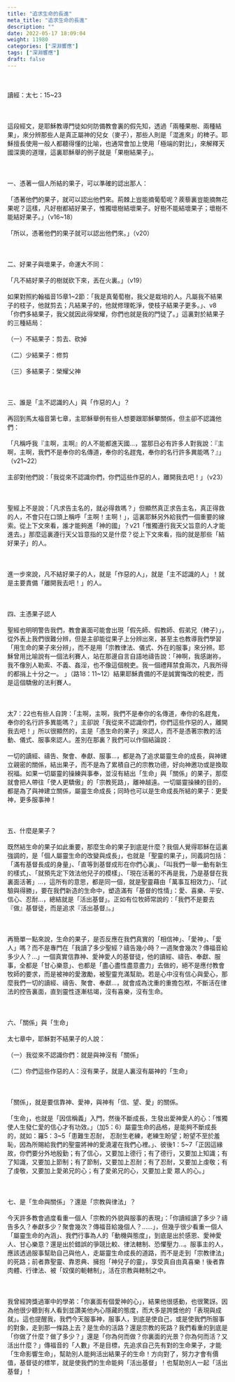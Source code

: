 ```yaml
---
title: "追求生命的長進"
meta_title: "追求生命的長進"
description: ""
date: 2022-05-17 18:09:04
weight: 11980
categories: ["深淵響應"]
tags: ["深淵響應"]
draft: false
---
```


&nbsp;<br />
<br />
讀經：太七：15~23<br />
<br />
&nbsp;<br />
<br />
這段經文，是耶穌教導門徒如何防備教會裏的假先知，透過「兩種果樹、兩種結果」，來分辨那些人是真正屬神的兒女（麥子），那些人則是「混進來」的稗子。耶穌擅長使用一般人都聽得懂的比喻，也通常會加上使用「極端的對比」，來解釋天國深奧的道理，這裏耶穌舉的例子就是「果樹結果子」。<br />
<br />
&nbsp;<br />
<br />
一、憑著一個人所結的果子，可以準確的認出那人：<br />
<br />
「憑著他們的果子，就可以認出他們來。荊棘上豈能摘葡萄呢？蒺藜裏豈能摘無花果呢？這樣，凡好樹都結好果子，惟獨壞樹結壞果子。好樹不能結壞果子；壞樹不能結好果子。」（v16~18）<br />
<br />
「所以，憑著他們的果子就可以認出他們來。」（v20）<br />
<br />
&nbsp;<br />
<br />
二、好果子與壞果子，命運大不同：<br />
<br />
「凡不結好果子的樹就砍下來，丟在火裏。」（v19）<br />
<br />
如果對照約翰福音15章1~2節：「我是真葡萄樹，我父是栽培的人。凡屬我不結果子的枝子，他就剪去；凡結果子的，他就修理乾淨，使枝子結果子更多。」、v8「你們多結果子，我父就因此得榮耀，你們也就是我的門徒了。」這裏對於結果子的三種結局：<br />
<br />
（一）不結果子：剪去、砍掉<br />
<br />
（二）少結果子：修剪<br />
<br />
（三）多結果子：榮耀父神<br />
<br />
&nbsp;<br />
<br />
三、誰是「主不認識的人」與「作惡的人」？<br />
<br />
再回到馬太福音第七章，主耶穌舉例有些人想要跟耶穌攀關係，但主卻不認識他們：<br />
<br />
「凡稱呼我『主啊，主啊』的人不能都進天國…，當那日必有許多人對我說：『主啊，主啊，我們不是奉你的名傳道，奉你的名趕鬼，奉你的名行許多異能嗎？』」（v21~22）<br />
<br />
主卻對他們說：「我從來不認識你們，你們這些作惡的人，離開我去吧！」（v23）<br />
<br />
&nbsp;<br />
<br />
聖經上不是說：「凡求告主名的，就必得救嗎？」但顯然真正求告主名，真正得救的人，不會只在口頭上稱呼「主啊！主啊！」，這裏耶穌另外給我們一個重要的線索。從上下文來看，誰才能夠進「神的國」？v21「惟獨遵行我天父旨意的人才能進去。」那麼這裏遵行天父旨意指的又是什麼？從上下文來看，指的就是那些「結好果子」的人。<br />
<br />
&nbsp;<br />
<br />
進一步來說，凡不結好果子的人，就是「作惡的人」，就是「主不認識的人」！就是主要責備「離開我去吧！」的人。<br />
<br />
&nbsp;<br />
<br />
四、主憑果子認人<br />
<br />
聖經也明明警告我們，教會裏面可能會出現「假先師、假教師、假弟兄（稗子）」，從外表上我們很難分辨，但是主卻能從果子上分辨出來，甚至主也教導我們學習「用生命的果子來分辨」，而不是用「宗教律法、儀式、外在的服事」來分辨。耶穌曾用比喻說有一個法利賽人，站在那邊自言自語地禱告說：「神啊，我感謝祢，我不像別人勒索、不義、姦淫，也不像這個稅吏。我一個禮拜禁食兩次，凡我所得的都捐上十分之一。 」（路18：11~12）結果耶穌責備的不是誠實悔改的稅吏，而是這個驕傲的法利賽人。<br />
<br />
&nbsp;<br />
<br />
太7：22也有些人自誇：「主啊，主啊，我們不是奉你的名傳道，奉你的名趕鬼，奉你的名行許多異能嗎？」主卻說「我從來不認識你們，你們這些作惡的人，離開我去吧！」所以很顯然的，主是「憑生命的果子」來認人，而不是憑著宗教的活動、儀式、服事來認人。差別在那裏？我們可以作個結論說：<br />
<br />
一切的讀經、禱告、聚會、奉獻、服事…，都是為了追求屬靈生命的成長，與神建立親密的關係，結出果子，而不是為了累積自己的宗教功德，好向神邀功或是換取祝福。如果一切屬靈的操練與事奉，並沒有結出「生命」與「關係」的果子，那麼就會把人帶往「使人更驕傲」的「宗教死路」，離神越遠。一切屬靈操練的目的，都是為了與神建立關係，屬靈生命成長；同時也可以是生命成長所結的果子：更愛神，更多服事神！<br />
<br />
&nbsp;<br />
<br />
五、什麼是果子？<br />
<br />
既然結生命的果子如此重要，那麼生命的果子到底是什麼？我個人覺得耶穌在這裏強調的，是「個人屬靈生命的改變與成長」，也就是「聖靈的果子」，同義詞包括：「滿有基督長成的身量」、「直等到基督成形在你們心裏」、「叫我們一舉一動有新生的樣式」、「就預先定下效法他兒子的模樣」、「現在活著的不再是我，乃是基督在我裏面活著」…，這所有的意思，都是同一個，就是聖靈藉由「萬事互相效力」、「試驗與得勝」，要在我們新造的生命中，塑造滿有「基督的性情」：愛、喜樂、平安、信心、忍耐…，總結就是「活出基督」。正如有位牧師常說的：「我們不是要去『做』基督徒，而是追求『活出基督』。」<br />
<br />
&nbsp;<br />
<br />
再簡單一點來說，生命的果子，是否反應在我們真實的「相信神」、「愛神」、「愛人」嗎？而不是專門在「我讀了多少聖經？禱告幾小時？一週聚會幾次？傳福音給多少人？…」一個真實信靠神、愛神愛人的基督徒，他的讀經、禱告、奉獻、服事，全都是「甘心樂意」、也都是「盡心盡性盡意盡力」去做的，絕不是應付教會牧師的要求，而是被神的愛激勵，被聖靈充滿幫助。若是心中沒有信心與愛心，那麼我們一切的讀經、禱告、聚會、奉獻…，就會成為沈重的重擔包袱，不斷活在律法的控告裏面，直到靈性逐漸枯竭，沒有喜樂，沒有生命。<br />
<br />
&nbsp;<br />
<br />
六、「關係」與「生命」<br />
<br />
太七章中，耶穌對不結果子的人說：<br />
<br />
（一）我從來不認識你們：就是與神沒有「關係」<br />
<br />
（二）你們這些作惡的人：沒有果子，就是人裏沒有屬神的「生命」<br />
<br />
&nbsp;<br />
<br />
「關係」，就是要信靠神、愛神，與神有「信、望、愛」的關係。<br />
<br />
「生命」，也就是「因信稱義」入門，然後不斷成長，生發出愛神愛人的心：「惟獨使人生發仁愛的信心才有功效。」（加5：6）屬靈生命的品格，是能夠不斷成長的，就如：羅5：3~5「患難生忍耐， 忍耐生老練，老練生盼望；盼望不至於羞恥，因為所賜給我們的聖靈將神的愛澆灌在我們心裡。」、彼後1：5~7「正因這緣故，你們要分外地殷勤；有了信心，又要加上德行；有了德行，又要加上知識；有了知識，又要加上節制；有了節制，又要加上忍耐；有了忍耐，又要加上虔敬；有了虔敬，又要加上愛弟兄的心；有了愛弟兄的心，又要加上愛 眾人的心。」<br />
<br />
&nbsp;<br />
<br />
七、是「生命與關係」？還是「宗教與律法」？<br />
<br />
今天許多教會過度看重一個人「宗教的外貌與服事的表現」：「你讀經讀了多少？禱告多久？奉獻多少？聚會幾次？傳福音給幾個人？……」，但幾乎很少看重一個人「屬靈生命的內涵」、我們行事為人的「動機與態度」，到底是出於感恩、愛神愛人、甘心樂意？還是出於錯誤的爭競比較、律法轄制、恐懼壓力…。服事主的人，應該透過服事幫助自己與他人，走屬靈生命成長的道路，而不是走到「宗教律法」的死路；前者靠聖靈、靠恩典、擁抱「神兒子的靈」，享受真自由真喜樂！後者靠肉體、行律法、被「奴僕的軛轄制」，活在宗教與轄制之中。<br />
<br />
&nbsp;<br />
<br />
我曾經誇獎過軍中的學弟：「你裏面有個愛神的心」，結果他很感動，也很驚訝。因為他很少聽到有人看到並讚美他內心隱藏的態度，而大多是誇獎他的「表現與成就」。這也提醒我，我們今天服事神，服事人，到底是使自己，或是使我們所服事的對象，走到那一條路上去？是生命的活路？還是宗教的死路？我們看重的到底是「你做了什麼？做了多少？」還是「你為何而做？你裏面的光景？你為何而活？又活出什麼？」傳福音的「人數」不是目標，先追求自己先有對的生命果子，才能「生命影響生命」，幫助別人能夠活出結果子的生命！方向對了，努力才會有價值，基督徒的標竿，就是使我們的生命能夠「活出基督」！也幫助別人一起「活出基督」！<br />
<br />
&nbsp;<br />
<br />
&nbsp;<br />
<br />
&nbsp;
        